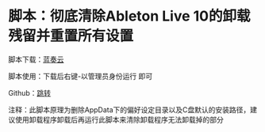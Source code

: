 # 脚本：彻底清除Ableton Live 10的卸载残留并重置所有设置

脚本下载：[蓝奏云](https://raskisenpai.lanzous.com/isEyLlhme2b)

脚本使用：下载后右键-以管理员身份运行 即可

Github：[跳转](https://github.com/raskisenpai/some-useful-batchfiles/blob/main/Clean%20Ableton%20Live.bat)

注释：此脚本原理为删除AppData下的偏好设定目录以及C盘默认的安装路径，建议使用卸载程序卸载后再运行此脚本来清除卸载程序无法卸载掉的部分